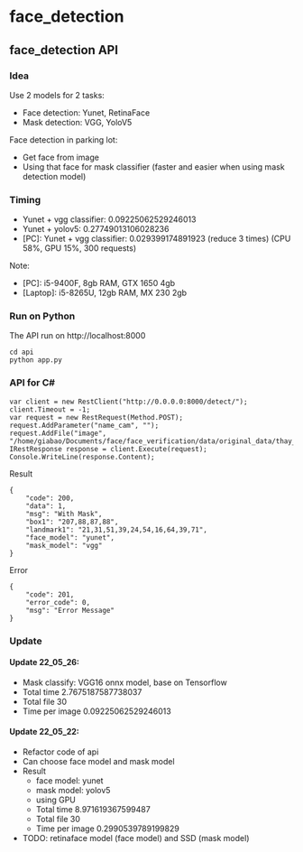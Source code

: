 # face_detection

## face_detection API 

### Idea
Use 2 models for 2 tasks:
- Face detection: Yunet, RetinaFace
- Mask detection: VGG, YoloV5

Face detection in parking lot:
- Get face from image
- Using that face for mask classifier (faster and easier when using mask detection model)

### Timing
- Yunet + vgg classifier: 0.09225062529246013 
- Yunet + yolov5: 0.27749013106028236
- [PC]: Yunet + vgg classifier: 0.029399174891923 (reduce 3 times) (CPU 58%, GPU 15%, 300 requests)


Note: 
- [PC]: i5-9400F, 8gb RAM, GTX 1650 4gb
- [Laptop]: i5-8265U, 12gb RAM, MX 230 2gb

### Run on Python
The API run on http://localhost:8000
```
cd api
python app.py
```

### API for C#
```
var client = new RestClient("http://0.0.0.0:8000/detect/");
client.Timeout = -1;
var request = new RestRequest(Method.POST);
request.AddParameter("name_cam", "");
request.AddFile("image", "/home/giabao/Documents/face/face_verification/data/original_data/thay_ra/3444605152_134536_PLATE_4.png");
IRestResponse response = client.Execute(request);
Console.WriteLine(response.Content);
```

Result
```
{
    "code": 200,
    "data": 1,
    "msg": "With Mask",
    "box1": "207,88,87,88",
    "landmark1": "21,31,51,39,24,54,16,64,39,71",
    "face_model": "yunet",
    "mask_model": "vgg"
}
```

Error
```
{
    "code": 201,
    "error_code": 0,
    "msg": "Error Message"
}
```

### Update
#### Update 22_05_26:
- Mask classify: VGG16 onnx model, base on Tensorflow
- Total time 2.7675187587738037
- Total file 30
- Time per image 0.09225062529246013

#### Update 22_05_22:
- Refactor code of api
- Can choose face model and mask model
- Result
    - face model: yunet
    - mask model: yolov5
    - using GPU
    - Total time 8.971619367599487
    - Total file 30
    - Time per image 0.2990539789199829
- TODO: retinaface model (face model) and SSD (mask model)
